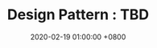 ---
layout: post
title: "Design Pattern : TBD"
date: 2020-02-19 01:00:00 +0800
categories: C++ Design Pattern
---